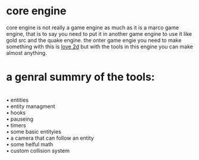 # core engine
core engine is not really a game engine as much as it is a marco game engine, that is to say you need to put it in 
another game engine to use it like gold src and the quake engine. the onter game engie you need to make something with this 
is [love 2d](https://love2d.org/) but with the tools in this engine you can make almost anything.

# a genral summry of the tools:
<br>
   • entities
<br>
   • entity managment
<br>
   • hooks
<br>
   • pauseing
<br>
   • timers
<br>
   • some basic entityies
<br>
   • a camera that can follow an entity
<br>
   • some helful math
<br>
   • custom collision system
